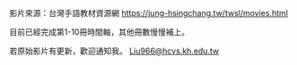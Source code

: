 影片來源：台灣手語教材資源網 https://jung-hsingchang.tw/twsl/movies.html

目前已經完成第1-10冊時間軸，其他冊數慢慢補上。

若原始影片有更新，歡迎通知我。
Liu966@hcvs.kh.edu.tw
